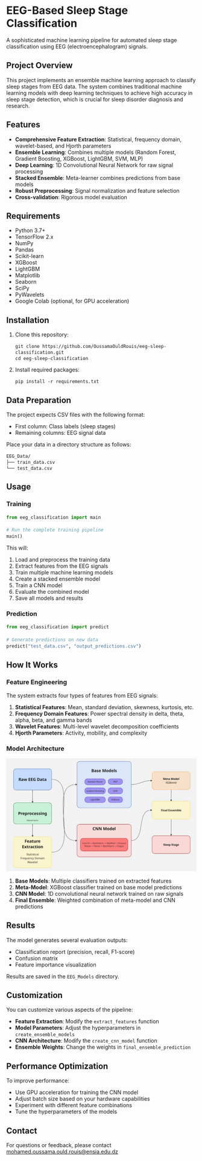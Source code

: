 # EEG-Based Sleep Stage Classification

A sophisticated machine learning pipeline for automated sleep stage classification using EEG (electroencephalogram) signals.

## Project Overview

This project implements an ensemble machine learning approach to classify sleep stages from EEG data. The system combines traditional machine learning models with deep learning techniques to achieve high accuracy in sleep stage detection, which is crucial for sleep disorder diagnosis and research.

## Features

- **Comprehensive Feature Extraction**: Statistical, frequency domain, wavelet-based, and Hjorth parameters
- **Ensemble Learning**: Combines multiple models (Random Forest, Gradient Boosting, XGBoost, LightGBM, SVM, MLP)
- **Deep Learning**: 1D Convolutional Neural Network for raw signal processing
- **Stacked Ensemble**: Meta-learner combines predictions from base models
- **Robust Preprocessing**: Signal normalization and feature selection
- **Cross-validation**: Rigorous model evaluation

## Requirements

- Python 3.7+
- TensorFlow 2.x
- NumPy
- Pandas
- Scikit-learn
- XGBoost
- LightGBM
- Matplotlib
- Seaborn
- SciPy
- PyWavelets
- Google Colab (optional, for GPU acceleration)

## Installation

1. Clone this repository:
   ```
   git clone https://github.com/OussamaOuldRouis/eeg-sleep-classification.git
   cd eeg-sleep-classification
   ```

2. Install required packages:
   ```
   pip install -r requirements.txt
   ```

## Data Preparation

The project expects CSV files with the following format:
- First column: Class labels (sleep stages)
- Remaining columns: EEG signal data

Place your data in a directory structure as follows:
```
EEG_Data/
├── train_data.csv
└── test_data.csv
```

## Usage

### Training

```python
from eeg_classification import main

# Run the complete training pipeline
main()
```

This will:
1. Load and preprocess the training data
2. Extract features from the EEG signals
3. Train multiple machine learning models
4. Create a stacked ensemble model
5. Train a CNN model
6. Evaluate the combined model
7. Save all models and results

### Prediction

```python
from eeg_classification import predict

# Generate predictions on new data
predict("test_data.csv", "output_predictions.csv")
```

## How It Works

### Feature Engineering

The system extracts four types of features from EEG signals:

1. **Statistical Features**: Mean, standard deviation, skewness, kurtosis, etc.
2. **Frequency Domain Features**: Power spectral density in delta, theta, alpha, beta, and gamma bands
3. **Wavelet Features**: Multi-level wavelet decomposition coefficients
4. **Hjorth Parameters**: Activity, mobility, and complexity

### Model Architecture

![Model Architecture](model_architecture.jpg)

1. **Base Models**: Multiple classifiers trained on extracted features
2. **Meta-Model**: XGBoost classifier trained on base model predictions
3. **CNN Model**: 1D convolutional neural network trained on raw signals
4. **Final Ensemble**: Weighted combination of meta-model and CNN predictions

## Results

The model generates several evaluation outputs:
- Classification report (precision, recall, F1-score)
- Confusion matrix
- Feature importance visualization

Results are saved in the `EEG_Models` directory.

## Customization

You can customize various aspects of the pipeline:

- **Feature Extraction**: Modify the `extract_features` function
- **Model Parameters**: Adjust the hyperparameters in `create_ensemble_models`
- **CNN Architecture**: Modify the `create_cnn_model` function
- **Ensemble Weights**: Change the weights in `final_ensemble_prediction`

## Performance Optimization

To improve performance:
- Use GPU acceleration for training the CNN model
- Adjust batch size based on your hardware capabilities
- Experiment with different feature combinations
- Tune the hyperparameters of the models


## Contact
For questions or feedback, please contact [mohamed.oussama.ould.rouis@ensia.edu.dz](mailto:mohamed.oussama.ould.rouis@ensia.edu.dz)
